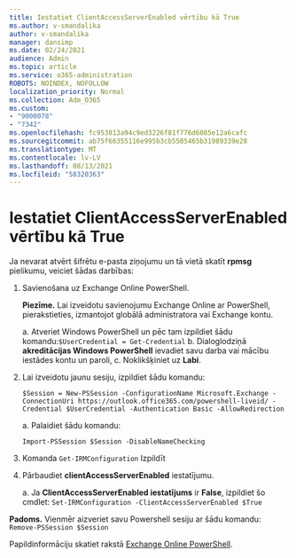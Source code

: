 ```yaml
---
title: Iestatiet ClientAccessServerEnabled vērtību kā True
ms.author: v-smandalika
author: v-smandalika
manager: dansimp
ms.date: 02/24/2021
audience: Admin
ms.topic: article
ms.service: o365-administration
ROBOTS: NOINDEX, NOFOLLOW
localization_priority: Normal
ms.collection: Adm_O365
ms.custom:
- "9000078"
- "7342"
ms.openlocfilehash: fc953813a94c9ed3226f81f776d6085e12a6cafc
ms.sourcegitcommit: ab75f66355116e995b3cb5505465b31989339e28
ms.translationtype: MT
ms.contentlocale: lv-LV
ms.lasthandoff: 08/13/2021
ms.locfileid: "58320363"
---
```

# <a name="set-clientaccessserverenabled-to-true"></a>Iestatiet ClientAccessServerEnabled vērtību kā True

Ja nevarat atvērt šifrētu e-pasta ziņojumu un tā vietā skatīt **rpmsg** pielikumu, veiciet šādas darbības:

1. Savienošana uz Exchange Online PowerShell.

    **Piezīme.** Lai izveidotu savienojumu Exchange Online ar PowerShell, pierakstieties, izmantojot globālā administratora vai Exchange kontu.

   a. Atveriet Windows PowerShell un pēc tam izpildiet šādu komandu:`$UserCredential = Get-Credential`
   b. Dialoglodziņā **akreditācijas Windows PowerShell** ievadiet savu darba vai mācību iestādes kontu un paroli, c. Noklikšķiniet uz **Labi**. 

2. Lai izveidotu jaunu sesiju, izpildiet šādu komandu:

    `$Session = New-PSSession -ConfigurationName Microsoft.Exchange -ConnectionUri https://outlook.office365.com/powershell-liveid/ -Credential $UserCredential -Authentication Basic -AllowRedirection`

    a. Palaidiet šādu komandu:
    
    `Import-PSSession $Session -DisableNameChecking`

3. Komanda `Get-IRMConfiguration` Izpildīt

4. Pārbaudiet **clientAccessServerEnabled** iestatījumu. 

    a. Ja **ClientAccessServerEnabled iestatījums** ir **False**, izpildiet šo cmdlet: `Set-IRMConfiguration -ClientAccessServerEnabled $True`

**Padoms.** Vienmēr aizveriet savu Powershell sesiju ar šādu komandu: `Remove-PSSession $Session`

Papildinformāciju skatiet rakstā [Exchange Online PowerShell](https://docs.microsoft.com/powershell/exchange/connect-to-exchange-online-powershell).

